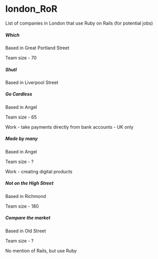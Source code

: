# london_RoR
List of companies in London that use Ruby on Rails (for potential jobs)

<h5>Which</h5>
<p>Based in Great Portland Street</p>
<p>Team size - 70</p>

<h5>Shutl</h5>
<p>Based in Liverpool Street</p>

<h5>Go Cardless</h5>
<p>Based in Angel</p>
<p>Team size - 65</p>
<p>Work - take payments directly from bank accounts - UK only </p>

<h5>Made by many</h5>
<p>Based in Angel</p>
<p>Team size - ?</p>
<p>Work - creating digital products </p>

<h5>Not on the High Street</h5>
<p>Based in Richmond</p>
<p>Team size - 180</p>

<h5>Compare the market</h5>
<p>Based in Old Street</p>
<p>Team size - ?</p>
<p>No mention of Rails, but use Ruby</p>
